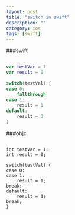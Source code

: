 ```yaml
---
layout: post
title: "switch in swift"
description: ""
category: ios
tags: [swift]
---
```


###swift

```swift

var testVar = 1
var result = 0

switch(testVal) {
case 0:
    fallthrough
case 1:
    result = 1
default:
    result = 3
}

```

###objc

```objc

int testVar = 1;
int result = 0;

switch(testVal) {
case 0:
case 1:
    result = 1;
break;
default:
    result = 3;
break;
}

```
